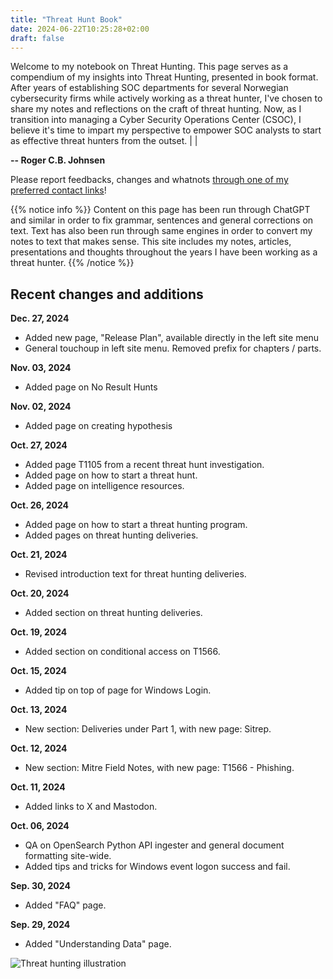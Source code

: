 ```yaml
---
title: "Threat Hunt Book"
date: 2024-06-22T10:25:28+02:00
draft: false
---
```


Welcome to my notebook on Threat Hunting. This page serves as a compendium of my insights into Threat Hunting, presented in book format. After years of establishing SOC departments for several Norwegian cybersecurity firms while actively working as a threat hunter, I've chosen to share my notes and reflections on the craft of threat hunting. Now, as I transition into managing a Cyber Security Operations Center (CSOC), I believe it's time to impart my perspective to empower SOC analysts to start as effective threat hunters from the outset. | |

**-- Roger C.B. Johnsen**

Please report feedbacks, changes and whatnots [through one of my preferred contact links](/about/contact/)! 

{{% notice info %}}
Content on this page has been run through ChatGPT and similar in order to fix grammar, sentences and general corrections on text. Text has also been run through same engines in order to convert my notes to text that makes sense. This site includes my notes, articles, presentations and thoughts throughout the years I have been working as a threat hunter.
{{% /notice %}}

## Recent changes and additions

**Dec. 27, 2024**
  - Added new page, "Release Plan", available directly in the left site menu
  - General touchoup in left site menu. Removed prefix for chapters / parts. 

**Nov. 03, 2024**
  - Added page on No Result Hunts

**Nov. 02, 2024**
  - Added page on creating hypothesis

**Oct. 27, 2024**
  - Added page T1105 from a recent threat hunt investigation.
  - Added page on how to start a threat hunt.
  - Added page on intelligence resources.

**Oct. 26, 2024**
  - Added page on how to start a threat hunting program.
  - Added pages on threat hunting deliveries.

**Oct. 21, 2024**
  - Revised introduction text for threat hunting deliveries.

**Oct. 20, 2024**
  - Added section on threat hunting deliveries.

**Oct. 19, 2024**
  - Added section on conditional access on T1566.

**Oct. 15, 2024**
  - Added tip on top of page for Windows Login.

**Oct. 13, 2024**
  - New section: Deliveries under Part 1, with new page: Sitrep.

**Oct. 12, 2024**
  - New section: Mitre Field Notes, with new page: T1566 - Phishing.

**Oct. 11, 2024**
  - Added links to X and Mastodon.

**Oct. 06, 2024**
  - QA on OpenSearch Python API ingester and general document formatting site-wide.
  - Added tips and tricks for Windows event logon success and fail.

**Sep. 30, 2024**
  - Added "FAQ" page.

**Sep. 29, 2024**
  - Added "Understanding Data" page.

![Threat hunting illustration](/images/mainpage-illustration-small.png)  

